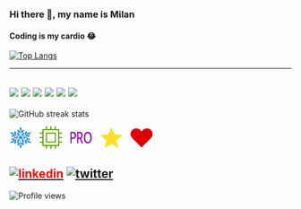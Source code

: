 ### Hi there 👋, my name is Milan
#### Coding is my cardio 😂

[![Top Langs](https://github-readme-stats.vercel.app/api/top-langs/?username=Lane876&theme=gotham)](https://github.com/anuraghazra/github-readme-stats)

<!-- ![GitHub stats](https://github-readme-stats.vercel.app/api?username=Lane876&show_icons=true&theme=gotham) -->

---

<img src="https://img.icons8.com/office/70/000000/react.png"/> <img src="https://img.icons8.com/color/80/000000/vue-js.png"/> <img src="https://img.icons8.com/nolan/80/react-native.png"/> <img src="https://img.icons8.com/color/80/000000/javascript--v2.png"/> <img src="https://img.icons8.com/color/80/000000/html-5--v1.png"/> <img src="https://img.icons8.com/color/80/000000/css3.png"/>
---

<!-- ![GitHub Activity Graph](https://activity-graph.herokuapp.com/graph?username=Lane876) -->

![GitHub streak stats](https://github-readme-streak-stats.herokuapp.com/?user=Lane876&theme=dark)  

<a href='https://archiveprogram.github.com/'><img src='https://raw.githubusercontent.com/acervenky/animated-github-badges/master/assets/acbadge.gif' width='40' height='40'></a> <a href='https://docs.github.com/en/developers'><img src='https://raw.githubusercontent.com/acervenky/animated-github-badges/master/assets/devbadge.gif' width='40' height='40'></a> <a href='https://github.com/pricing'><img src='https://raw.githubusercontent.com/acervenky/animated-github-badges/master/assets/pro.gif' width='40' height='40'></a> <a href='https://stars.github.com/'><img src='https://raw.githubusercontent.com/acervenky/animated-github-badges/master/assets/starbadge.gif' width='40' height='40'></a> <a href='https://docs.github.com/en/github/supporting-the-open-source-community-with-github-sponsors'><img src='https://raw.githubusercontent.com/acervenky/animated-github-badges/master/assets/sponsorbadge.gif' width='40' height='40'></a> 

<!--
[![trophy](https://github-profile-trophy.vercel.app/?username=Lane876&theme=onedark)](https://github.com/ryo-ma/github-profile-trophy)

-->
[<img src='https://img.icons8.com/color/48/000000/linkedin.png' alt='linkedin' height='40' style='color: red'>](https://www.linkedin.com/in/milanjs)  [<img src='https://img.icons8.com/color/96/000000/twitter--v1.png' alt='twitter' height='40'>](https://twitter.com/Lane8765) 
---
![Profile views](https://gpvc.arturio.dev/Lane876)  

